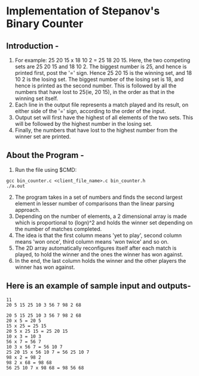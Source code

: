 # Implementation of Stepanov's Binary Counter

## Introduction - 
1. For example: 25 20 15 x 18 10 2 = 25 18 20 15. Here, the two competing sets are 25 20 15 and 18 10 2. The biggest number is 25, and hence is printed first, post the '=' sign. Hence 25 20 15 is the winning set, and 18 10 2 is the losing set. The biggest number of the losing set is 18, and hence is printed as the second number. This is followed by all the numbers that have lost to 25(ie, 20 15), in the order as that in the winning set itself.
2. Each line in the output file represents a match played and its result, on either side of the '=' sign, according to the order of the input.
3. Output set will first have the highest of all elements of the two sets. This will be followed by the highest number in the losing set.
4. Finally, the numbers that have lost to the highest number from the winner set are printed.

## About the Program - 
1. Run the file using $CMD: 
```shell
gcc bin_counter.c <client_file_name>.c bin_counter.h
./a.out
```
2. The program takes in a set of numbers and finds the second largest element in lesser number of comparisons than the linear parsing approach.
3. Depending on the number of elements, a 2 dimensional array is made which is proportional to (logn)^2 and holds the winner set depending on the number of matches completed.
4. The idea is that the first column means 'yet to play', second column means 'won once', third column means 'won twice' and so on.
5. The 2D array automatically reconfigures itself after each match is played, to hold the winner and the ones the winner has won against. 
6. In the end, the last column holds the winner and the other players the winner has won against.

## Here is an example of sample input and outputs- 
```shell
11
20 5 15 25 10 3 56 7 98 2 68

20 5 15 25 10 3 56 7 98 2 68
20 x 5 = 20 5 
15 x 25 = 25 15 
20 5 x 25 15 = 25 20 15 
10 x 3 = 10 3 
56 x 7 = 56 7 
10 3 x 56 7 = 56 10 7 
25 20 15 x 56 10 7 = 56 25 10 7 
98 x 2 = 98 2 
98 2 x 68 = 98 68 
56 25 10 7 x 98 68 = 98 56 68
```
